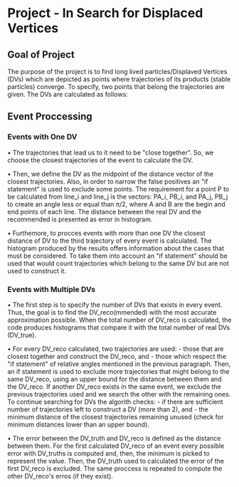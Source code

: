 # Project - In Search for Displaced Vertices

## Goal of Project

The purpose of the project is to find long lived particles/Displaved Vertices (DVs) which are depicted as points where
trajectories of its products (stable particles) converge. To specify, two points that belong the trajectories are given.
The DVs are calculated as follows:

## Event Proccessing

### Events with One DV

  • The trajectories that lead us to it need to be "close together". So, we choose the closest trajectories of the event
    to calculate the DV.

  • Then, we define the DV as the midpoint of the distance vector of the closest trajectories. Also, in order to narrow the
    false positives an "if statement" is used to exclude some points. The requirement for a point P to be calculated from line_i 
    and line_j is the vectors: PA_i, PB_i, and PA_j, PB_j to create an angle less or equal than π/2, where A and B are the begin and
    end points of each line. The distance between the real DV and the recommended is presented as error in histogram.

  • Furthemore, to procces events with more than one DV the closest distance of DV to the third trajectory of every event is calculated.
    The histogram produced by the results offers information about the cases that must be considered. To take them into account an 
    "if statement" should be used that would count trajectories which belong to the same DV but are not used to construct it.
  
### Events with Multiple DVs

  • The first step is to specify the number of DVs that exists in every event. Thus, the goal is to find the DV_reco(mmended) with the 
    most accurate approximation possible. When the total number of DV_reco is calculated, the code produces histograms that compare it
    with the total number of real DVs (DV_true).

  • For every DV_reco calculated, two trajectories are used:
      - those that are closest together and construct the DV_reco, and
      - those which respect the "if statement" of relative angles mentioned in the previous paragraph. 
    Then, an if statement is used to exclude more trajectories that might belong to the same DV_reco, using an upper bound for the distance
    between them and the DV_reco. If another DV_reco exists in the same event, we exclude the previous trajectories used and we search the
    other with the remaining ones. To continue searching for DVs the algorith checks:
      - if there are sufficient number of trajectories left to construct a DV (more than 2), and
      - the minimum distance of the closest trajectories remaining unused (check for minimum distances lower than an upper bound).

  • The error between the DV_truth and DV_reco is defined as the distance between them. For the first calculated DV_reco of an event 
    every possible error with DV_truths is computed and, then, the minimum is picked to represent the value. Then, the DV_truth used to 
    calculated the error of the first DV_reco is excluded. The same proccess is repeated to compute the other DV_reco's erros (if they exist).
